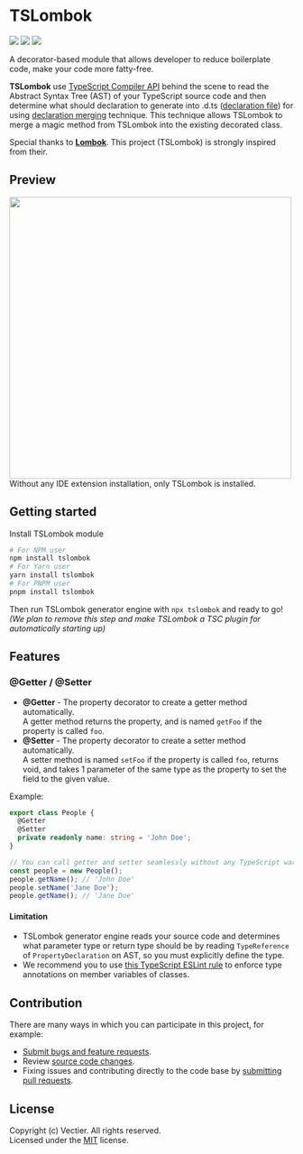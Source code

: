 # TSLombok
<a href="https://github.com/vectier/tslombok/blob/main/LICENSE"><img src="https://img.shields.io/github/license/vectier/tslombok?style=flat-square" /></a>
<a href="https://www.npmjs.com/package/tslombok"><img src="https://img.shields.io/npm/v/tslombok?style=flat-square" /></a>
<a href="https://github.com/vectier/tslombok/pulls"><img src="https://img.shields.io/badge/PRs-welcome-yellow?style=flat-square" /></a>

A decorator-based module that allows developer to reduce boilerplate code, make your code more fatty-free.

**TSLombok** use [TypeScript Compiler API](https://github.com/microsoft/TypeScript/wiki/Using-the-Compiler-API) behind the scene to read the Abstract Syntax Tree (AST) of your TypeScript source code and then determine what should declaration to generate into .d.ts ([declaration file](https://www.typescriptlang.org/docs/handbook/declaration-files/introduction.html)) for using [declaration merging](https://www.typescriptlang.org/docs/handbook/declaration-merging.html) technique. This technique allows TSLombok to merge a magic method from TSLombok into the existing decorated class.

Special thanks to **[Lombok](https://github.com/projectlombok/lombok)**. This project (TSLombok) is strongly inspired from their.

## Preview
<img src="https://github-production-user-asset-6210df.s3.amazonaws.com/17198802/243196713-78c58bd1-c017-47ac-a9f5-49f2d6e9bdf2.gif" width="500" /><br/>
Without any IDE extension installation, only TSLombok is installed.

## Getting started
Install TSLombok module

```bash
# For NPM user
npm install tslombok
# For Yarn user
yarn install tslombok
# For PNPM user
pnpm install tslombok
```

Then run TSLombok generator engine with `npx tslombok` and ready to go!  
*(We plan to remove this step and make TSLombok a TSC plugin for automatically starting up)*

## Features

### @Getter / @Setter
- **@Getter** - The property decorator to create a getter method automatically.  
  A getter method returns the property, and is named `getFoo` if the property is called `foo`.
- **@Setter** - The property decorator to create a setter method automatically.  
  A setter method is named `setFoo` if the property is called `foo`, returns void, and takes 1 parameter of the same type as the property to set the field to the given value.

Example:
```ts
export class People {
  @Getter
  @Setter
  private readonly name: string = 'John Doe';
}
```
```ts
// You can call getter and setter seamlessly without any TypeScript warning!
const people = new People();
people.getName(); // 'John Doe'
people.setName('Jane Doe');
people.getName(); // 'Jane Doe'
```

#### Limitation
- TSLombok generator engine reads your source code and determines what parameter type or return type should be by reading `TypeReference` of `PropertyDeclaration` on AST, so you must explicitly define the type.
- We recommend you to use [this TypeScript ESLint rule](https://github.com/typescript-eslint/typescript-eslint/blob/main/packages/eslint-plugin/docs/rules/typedef.md#membervariabledeclaration) to enforce type annotations on member variables of classes.

## Contribution
There are many ways in which you can participate in this project, for example:

- [Submit bugs and feature requests](https://github.com/vectier/tslombok/issues).
- Review [source code changes](https://github.com/vectier/tslombok/pulls).
- Fixing issues and contributing directly to the code base by [submitting pull requests](https://github.com/vectier/tslombok/pulls).

## License
Copyright (c) Vectier. All rights reserved.  
Licensed under the [MIT](https://github.com/vectier/tslombok/blob/main/LICENSE) license.
